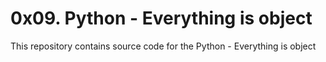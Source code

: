 # 0x09. Python - Everything is object

This repository contains source code for the Python - Everything is object
